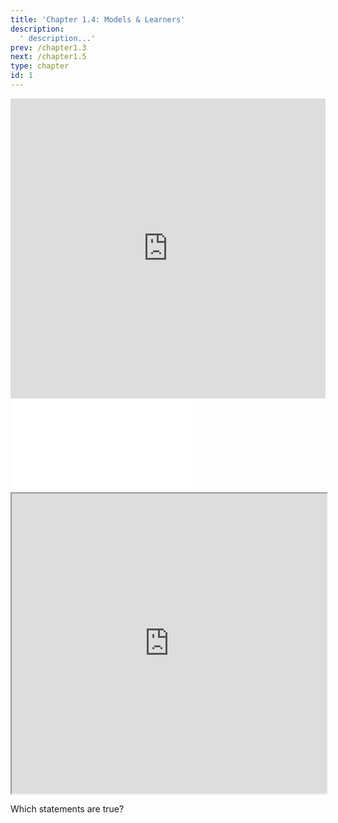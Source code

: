 ```yaml
---
title: 'Chapter 1.4: Models & Learners'
description:
  ' description...'
prev: /chapter1.3
next: /chapter1.5
type: chapter
id: 1
---
```


<exercise id="1" title="Video Lecture">

<iframe width="100%" height="480" src="https://www.youtube.com/embed/UW1E4xO0hJQ" frameborder="0" allow="accelerometer; autoplay; encrypted-media; gyroscope; picture-in-picture" allowfullscreen></iframe>

</exercise>

<exercise id="2" title="Slides">

<object data="pdfs/slides-basics-learners.pdf" type="application/pdf" style="width:100%;height:480px">
    <embed src="pdfs/slides-basics-learners.pdf" type="application/pdf" />
</object>

</exercise>

<exercise id="3" title="Demo">

<iframe width="100%" height="480" src="https://jjallaire.github.io/deep-learning-with-r-notebooks/notebooks/2.1-a-first-look-at-a-neural-network.nb.html"></iframe>

</exercise>

<exercise id="4" title="Quiz">


Which statements are true?

<choice>

<opt text="We use the terms 'model' and 'hypothesis' synonymously." correct="true">

</opt>

<opt text="We use the terms 'learner' and 'inducer' synonymously." correct="true">

</opt>

<opt text="We use the terms 'model' and 'learner' synonymously.">

</opt>

<opt text="A learner takes the data set, does some computations on it and returns the model." correct="true">

</opt>



</choice>

</exercise>



